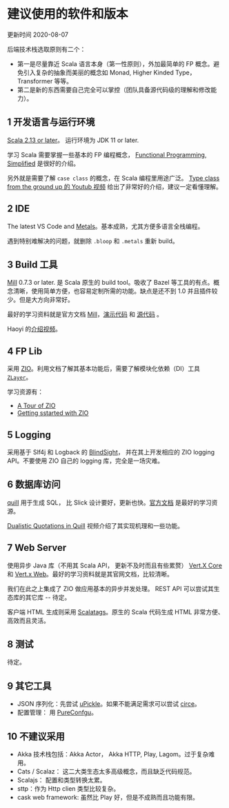 # 建议使用的软件和版本

更新时间 2020-08-07

后端技术栈选取原则有二个：

- 第一是尽量靠近 Scala 语言本身（第一性原则），外加最简单的 FP 概念。避免引入复杂的抽象而美丽的概念如 Monad, Higher Kinded Type，Transformer 等等。
- 第二是新的东西需要自己完全可以掌控（团队具备源代码级的理解和修改能力）。

## 1 开发语言与运行环境

[Scala 2.13 or later](https://www.Scala-lang.org/download/)。 运行环境为 JDK 11 or later.

学习 Scala 需要掌握一些基本的 FP 编程概念， [Functional Programming, Simplified](https://alvinalexander.com/scala/functional-programming-simplified-book/) 是很好的介绍。

另外就是需要了解 `case class` 的概念，在 Scala 编程里用途广泛。 [Type class from the ground up 的 Youtub 视频](https://youtu.be/3BM4IEziqIM) 给出了非常好的介绍，建议一定看懂理解。

## 2 IDE

The latest VS Code and [Metals](https://scalameta.org/metals/docs/editors/vscode.html)。基本成熟，尤其方便多语言全栈编程。

遇到特别难解决的问题，就删除 `.bloop` 和 `.metals` 重新 build。

## 3 Build 工具

[Mill](http://www.lihaoyi.com/mill/) 0.7.3 or later. 是 Scala 原生的 build tool。吸收了 Bazel 等工具的有点。概念清晰，使用简单方便，也容易定制所需的功能。缺点是还不到 1.0 并且插件较少。但是大方向非常好。

最好的学习资料就是官方文档 [Mill](http://www.lihaoyi.com/mill/)，[演示代码](https://www.lihaoyi.com/post/WorkingwithDatabasesusingScalaandQuill.html) 和 [源代码](https://github.com/lihaoyi/mill) 。

Haoyi 的[介绍视频](https://youtu.be/j6uThGxx-18)。

## 4 FP Lib

采用 [ZIO](https://zio.dev/)。利用文档了解其基本功能后，需要了解模块化依赖（DI）工具 [`ZLayer`](https://zio.dev/docs/howto/howto_use_layers)。

学习资源有：

- [A Tour of ZIO](https://youtu.be/TWdC7DhvD8M)
- [Getting sstarted with ZIO](https://youtu.be/6A1SA5Be9qw)

## 5 Logging

采用基于 Slf4j 和 Logback 的 [BlindSight](https://tersesystems.github.io/blindsight/)， 并在其上开发相应的 ZIO logging API。不要使用 ZIO 自己的 logging 库，完全是一场灾难。

## 6 数据库访问

[quill](https://getquill.io/) 用于生成 SQL， 比 Slick 设计要好，更新也快。[官方文档](https://getquill.io/) 是最好的学习资源。

[Dualistic Quotations in Quill](https://youtu.be/sqyAa4W7GDo) 视频介绍了其实现机理和一些功能。

## 7 Web Server

使用异步 Java 库（不用其 Scala API， 更新不及时而且有些累赘） [Vert.X Core](https://vertx.io/docs/vertx-core/java/) 和 [Vert.x Web](https://vertx.io/docs/vertx-web/java/)。最好的学习资料就是其官网文档，比较清晰。

我们在此之上集成了 ZIO 做应用基本的异步并发处理。 REST API 可以尝试其生态库的其它库 -- 待定。

客户端 HTML 生成则采用 [Scalatags](https://www.lihaoyi.com/scalatags/)。原生的 Scala 代码生成 HTML 非常方便、高效而且灵活。

## 8 测试

待定。

## 9 其它工具

- JSON 序列化：先尝试 [uPickle](https://www.lihaoyi.com/upickle/)。如果不能满足需求可以尝试 [circe](https://circe.github.io/circe/)。
- 配置管理： 用 [PureConfgu](https://pureconfig.github.io/)。

## 10 不建议采用

- Akka 技术栈包括：Akka Actor， Akka HTTP, Play, Lagom。过于复杂难用。
- Cats / Scalaz： 这二大类生态太多高级概念，而且缺乏代码规范。
- Scalajs： 配置和类型转换太累。
- sttp：作为 Http clien 类型比较复杂。
- cask web framework: 虽然比 Play 好，但是不成熟而且功能有限。

